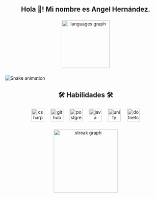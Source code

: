 <h2 align="center">Hola 👋! Mi nombre es Angel Hernández.</h2>

###

<div align="center">
  <img src="https://github-readme-stats.vercel.app/api/top-langs?username=LuxuzDev&locale=es&hide_title=true&layout=compact&card_width=320&langs_count=5&theme=github_dark&hide_border=true" height="150" alt="languages graph"  />
</div>

###

<img src="https://raw.githubusercontent.com/LuxuzDev/LuxuzDev/output/snake.svg" alt="Snake animation" />

###

<h2 align="center">🛠 Habilidades 🛠</h2>

###

<div align="center">
  <img src="https://cdn.jsdelivr.net/gh/devicons/devicon/icons/csharp/csharp-original.svg" height="40" alt="csharp logo"  />
  <img width="12" />
  <img src="https://skillicons.dev/icons?i=github" height="40" alt="github logo"  />
  <img width="12" />
  <img src="https://cdn.simpleicons.org/postgresql/4169E1" height="40" alt="postgresql logo"  />
  <img width="12" />
  <img src="https://cdn.jsdelivr.net/gh/devicons/devicon/icons/java/java-plain.svg" height="40" alt="java logo"  />
  <img width="12" />
  <img src="https://cdn.simpleicons.org/unity/FFFFFF" height="40" alt="unity logo"  />
  <img width="12" />
  <img src="https://cdn.jsdelivr.net/gh/devicons/devicon/icons/dotnetcore/dotnetcore-original.svg" height="40" alt="dotnetcore logo"  />
</div>

###

<div align="center">
  <img src="https://streak-stats.demolab.com?user=LuxuzDev&locale=es&mode=weekly&theme=github_dark&hide_border=false&border_radius=25&order=3" height="200" alt="streak graph"  />
</div>

###

###

